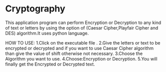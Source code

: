 # Cryptography
This application program can perform Encryption or Decryption to any kind of text or letters by using the option of
(Caesar Cipher,Playfair Cipher and DES) algorithm.It uses python language.

HOW TO USE:
1.Click on the executable file .
2.Give the letters or text to be encrypted or decrypted and if you want to use Caesar Cipher algorithm 
than give the value of shift otherwise not necessary.
3.Choose the Algorithm you want to use.
4.Choose:Encryption or Decryption.
5.You will finally get the Encrypted or Decrypted text.

